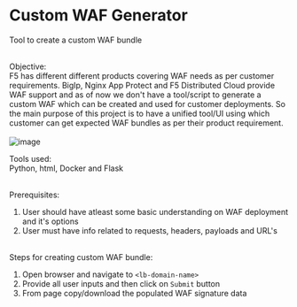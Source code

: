 # Custom WAF Generator
Tool to create a custom WAF bundle
<br><br>

Objective:<br>
F5 has different different products covering WAF needs as per customer requirements. BigIp, Nginx App Protect and F5 Distributed Cloud provide WAF support and as of now
we don't have a tool/script to generate a custom WAF which can be created and used for customer deployments. So the main purpose of this project is to have a unified
tool/UI using which customer can get expected WAF bundles as per their product requirement.
<br><br>
![image](https://user-images.githubusercontent.com/6093830/221209395-a6b1e157-1f0e-4af6-8169-c1774ccee450.png)

Tools used:<br>
Python, html, Docker and Flask
<br><br>

Prerequisites:
1. User should have atleast some basic understanding on WAF deployment and it's options
2. User must have info related to requests, headers, payloads and URL's
<br><br>

Steps for creating custom WAF bundle:
1. Open browser and navigate to `<lb-domain-name>`
2. Provide all user inputs and then click on `Submit` button 
3. From page copy/download the populated WAF signature data
